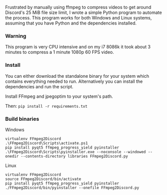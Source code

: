 Frustrated by manually using ffmpeg to compress videos to get around Discord's 25 MiB file size limit, I wrote a simple Python program to automate the process. This program works for both Windows and Linux systems, assuming that you have Python and the dependencies installed.

### Warning
This program is very CPU intensive and on my i7 8086k it took about 3 minutes to compress a 1 minute 1080p 60 FPS video.

### Install

You can either download the standalone binary for your system which contains everything needed to run. Alternatively you can install the dependencies and run the script.

Install FFmpeg and jpegoptim to your system's path.

Then:
`pip install -r requirements.txt`

### Build binaries

Windows
```
virtualenv FFmpeg2Discord
.\FFmpeg2Discord\Scripts\activate.ps1
pip install pyqt5 ffmpeg_progress_yield pyinstaller
.\FFmpeg2Discord\Scripts\pyinstaller.exe --noconsole --windowed --onedir --contents-directory libraries FFmpeg2Discord.py
```
Linux
```
virtualenv FFmpeg2Discord
source FFmpeg2Discord/bin/activate
pip install pyqt5 ffmpeg_progress_yield pyinstaller
./FFmpeg2Discord/bin/pyinstaller --onefile FFmpeg2Discord.py
```
